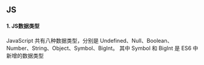 ## JS

#### 1. JS数据类型
JavaScript 共有八种数据类型，分别是 Undefined、Null、Boolean、 Number、String、Object、Symbol、BigInt。 其中 Symbol 和 BigInt 是 ES6 中新增的数据类型